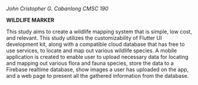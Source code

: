 *John Cristopher G. Cabanlong*
*CMSC 190*

__WILDLIFE MARKER__


This study aims to create a wildlife mapping system
that is simple, low cost, and relevant. This study utilizes the
customizability of Flutter UI development kit, along with a
compatible cloud database that has free to use services, to locate
and map out various wildlife species. A mobile application is
created to enable user to upload necessary data for locating and
mapping out various flora and fauna species, store the data to a
Firebase realtime database, show images a user has uploaded on
the app, and a web page to present all the gathered information
from the database.

